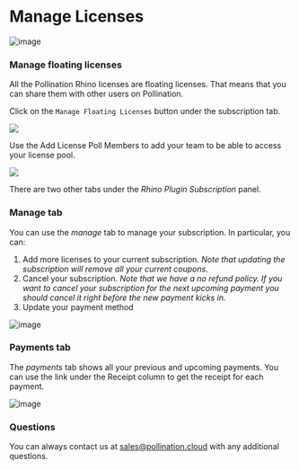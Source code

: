 # Manage Licenses

![image](https://user-images.githubusercontent.com/2915573/156390566-d46f2823-8d7a-448b-ac6b-5f2fc25b2b07.png)

### **Manage floating licenses**

All the Pollination Rhino licenses are floating licenses. That means that you can share them with other users on Pollination.

Click on the `Manage Floating Licenses` button under the subscription tab.&#x20;

![](https://user-images.githubusercontent.com/2915573/156394564-d55684d8-8296-4ba9-8d90-eee96205d685.png)

Use the Add License Poll Members to add your team to be able to access your license pool.&#x20;

![](https://user-images.githubusercontent.com/2915573/156394412-d17c959b-4021-491b-ae7a-51c2ffa59ab1.png)

There are two other tabs under the _Rhino Plugin Subscription_ panel.

### **Manage tab**

You can use the _manage_ tab to manage your subscription. In particular, you can:

1. Add more licenses to your current subscription. _Note that updating the subscription will remove all your current coupons._
2. Cancel your subscription. _Note that we have a no refund policy. If you want to cancel your subscription for the next upcoming payment you should cancel it right before the new payment kicks in._
3. Update your payment method

![image](https://user-images.githubusercontent.com/2915573/156392174-545dff88-b52c-4ac8-ba5c-643e535b016b.png)

### **Payments tab**

The _payments_ tab shows all your previous and upcoming payments. You can use the link under the Receipt column to get the receipt for each payment.

![image](https://user-images.githubusercontent.com/2915573/156392102-0f39806b-9509-4057-96c2-7ee0ab6ab4f3.png)

### Questions

You can always contact us at sales@pollination.cloud with any additional questions.
